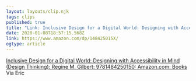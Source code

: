 ```yaml
---
layout: layouts/clip.njk
tags: clips
published: true
title: "Link: Inclusive Design for a Digital World: Designing with Accessibility in Mind (Design Thinking) by Regine M. Gilbert" 
date: 2020-01-08T18:57:15.568Z
link: https://www.amazon.com/dp/148425015X/
ogtype: article
---
```

[Inclusive Design for a Digital World: Designing with Accessibility in Mind (Design Thinking): Regine M. Gilbert: 9781484250150: Amazon.com: Books](https://www.amazon.com/dp/148425015X/)
Via Eric
